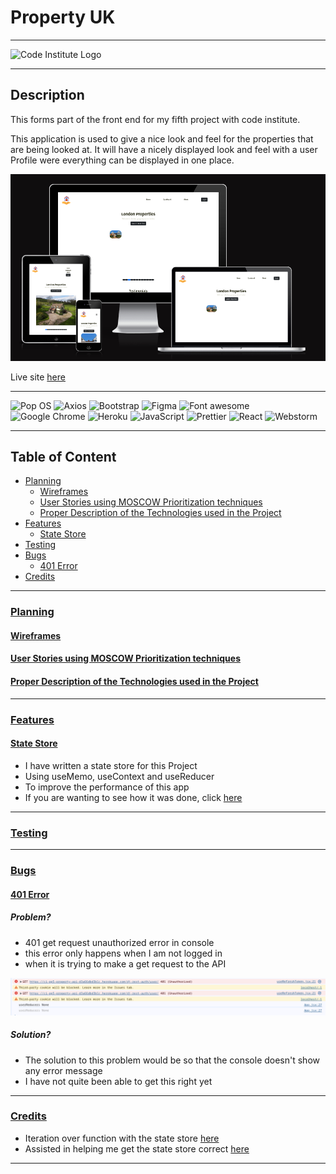 # Property UK

---

![Code Institute Logo](https://camo.githubusercontent.com/654be5a252cf75ac9ac6ea453f7bfe3b2d437f3e6789ed91924bfe501b0df142/68747470733a2f2f636f6465696e737469747574652e73332e616d617a6f6e6177732e636f6d2f66756c6c737461636b2f63695f6c6f676f5f736d616c6c2e706e67)

---

## Description

This forms part of the front end for my fifth project with code institute.

This application is used to give a nice look and feel for the properties that are being looked at.
It will have a nicely displayed look and feel with a user Profile were everything can be displayed in one place.

![display.png](src/assets/docs/display.png)

Live site [here](https://ci-pps-property-react-e3272eaff8d9.herokuapp.com/)

---

[//]: # (Badges)

![Pop OS](https://img.shields.io/badge/Pop!_OS-48B9C7?style=for-the-badge&logo=Pop!_OS&logoColor=white)
![Axios](https://img.shields.io/badge/axios-671ddf?&style=for-the-badge&logo=axios&logoColor=white)
![Bootstrap](https://img.shields.io/badge/Bootstrap-563D7C?style=for-the-badge&logo=bootstrap&logoColor=white)
![Figma](https://img.shields.io/badge/Figma-F24E1E?style=for-the-badge&logo=figma&logoColor=white)
![Font awesome](https://img.shields.io/badge/Font_Awesome-339AF0?style=for-the-badge&logo=fontawesome&logoColor=white)
![Google Chrome](https://img.shields.io/badge/Google_chrome-4285F4?style=for-the-badge&logo=Google-chrome&logoColor=white)
![Heroku](https://img.shields.io/badge/Heroku-430098?style=for-the-badge&logo=heroku&logoColor=white)
![JavaScript](https://img.shields.io/badge/JavaScript-323330?style=for-the-badge&logo=javascript&logoColor=F7DF1E)
![Prettier](https://img.shields.io/badge/prettier-1A2C34?style=for-the-badge&logo=prettier&logoColor=F7BA3E)
![React](https://img.shields.io/badge/React-20232A?style=for-the-badge&logo=react&logoColor=61DAFB)
![Webstorm](https://img.shields.io/badge/WebStorm-000000?style=for-the-badge&logo=WebStorm&logoColor=white)

---

## Table of Content

- [Planning](#planning)
  - [Wireframes](#wireframes)
  - [User Stories using MOSCOW Prioritization techniques](#user-stories-using-moscow-prioritization-techniques)
  - [Proper Description of the Technologies used in the Project](#proper-description-of-the-technologies-used-in-the-project)
- [Features](#features)
  - [State Store](#state-store)
- [Testing](#testing)
- [Bugs](#bugs)
  - [401 Error](#401-error)
- [Credits](#credits)
---

### [Planning](#table-of-content)

#### [Wireframes](#table-of-content)

#### [User Stories using MOSCOW Prioritization techniques](#table-of-content)

#### [Proper Description of the Technologies used in the Project](#table-of-content)

---

### [Features](#table-of-content)

#### [State Store](#table-of-content)

- I have written a state store for this Project
- Using useMemo, useContext and useReducer
- To improve the performance of this app
- If you are wanting to see how it was done, click [here](https://docs.google.com/document/d/1IHX350WfSIrXJzxKs8IBurmX-wX1dtBG1-rPXqmIB6c/edit#heading=h.1tzm0g2fdwbe)

---

### [Testing](#table-of-content)

---

### [Bugs](#table-of-content)

#### [401 Error](#table-of-content)

##### Problem?

- 401 get request unauthorized error in console
- this error only happens when I am not logged in
- when it is trying to make a get request to the API

![401 get error.png](src/assets/docs/bugs/401_get_error.png)

##### Solution?

- The solution to this problem would be so that the console doesn't show any error message
- I have not quite been able to get this right yet

---

### [Credits](#table-of-content)

- Iteration over function with the state store [here](https://stackoverflow.com/questions/59200785/react-usereducer-how-to-combine-multiple-reducers)
- Assisted in helping me get the state store correct [here](https://ricostacruz.com/til/state-management-with-react-hooks)

---


























